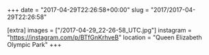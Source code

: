 +++
date = "2017-04-29T22:26:58+00:00"
slug = "2017/2017-04-29T22:26:58"

[extra]
images = ["/2017-04-29_22-26-58_UTC.jpg"]
instagram = "https://instagram.com/p/BTfGnKrhveB"
location = "Queen Elizabeth Olympic Park"
+++
